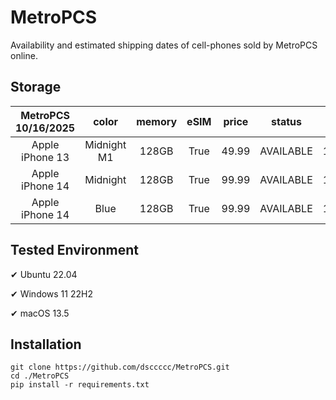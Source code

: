# MetroPCS
Availability and estimated shipping dates of cell-phones sold by MetroPCS online.
## Storage
|MetroPCS 10/16/2025|color|memory|eSIM|price|status|shipping from|shipping to|
|:--:|:--:|:--:|:--:|:--:|:--:|:--:|:--:|
|Apple iPhone 13|Midnight M1|128GB|True|49.99|AVAILABLE|10/16/2025|10/20/2025|
|Apple iPhone 14|Midnight|128GB|True|99.99|AVAILABLE|10/16/2025|10/20/2025|
|Apple iPhone 14|Blue|128GB|True|99.99|AVAILABLE|10/16/2025|10/20/2025|

## Tested Environment
✔ Ubuntu 22.04

✔ Windows 11 22H2

✔ macOS 13.5
## Installation
```
git clone https://github.com/dsccccc/MetroPCS.git
cd ./MetroPCS
pip install -r requirements.txt
```
